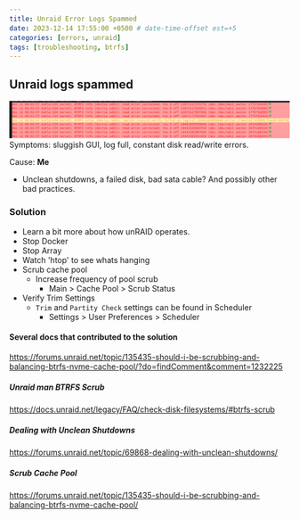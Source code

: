 ```yaml
---
title: Unraid Error Logs Spammed
date: 2023-12-14 17:55:00 +0500 # date-time-offset est=+5
categories: [errors, unraid]
tags: [troubleshooting, btrfs]
--- 
```


## Unraid logs spammed

![errors](/assets/posts/2024-01/20231214_133759_log-error-sample.png)
Symptoms: sluggish GUI, log full, constant disk read/write errors.

Cause: **Me**

- Unclean shutdowns, a failed disk, bad sata cable? And possibly other bad practices.

### Solution

- Learn a bit more about how unRAID operates.
- Stop Docker
- Stop Array
- Watch 'htop' to see whats hanging
- Scrub cache pool
  - Increase frequency of pool scrub
    - Main > Cache Pool > Scrub Status
- Verify Trim Settings
  - `Trim` and `Partity Check` settings can be found in Scheduler
    - Settings > User Preferences > Scheduler

#### Several docs that contributed to the solution  

<https://forums.unraid.net/topic/135435-should-i-be-scrubbing-and-balancing-btrfs-nvme-cache-pool/?do=findComment&comment=1232225>

##### Unraid man BTRFS Scrub

<https://docs.unraid.net/legacy/FAQ/check-disk-filesystems/#btrfs-scrub>

##### Dealing with Unclean Shutdowns

<https://forums.unraid.net/topic/69868-dealing-with-unclean-shutdowns/>

##### Scrub Cache Pool

<https://forums.unraid.net/topic/135435-should-i-be-scrubbing-and-balancing-btrfs-nvme-cache-pool/>
